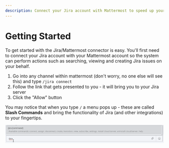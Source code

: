 ```yaml
---
description: Connect your Jira account with Mattermost to speed up your daily workflow
---
```


# Getting Started

To get started with the Jira/Mattermost connector is easy.  You'll first need to connect your Jira account with your Mattermost account so the system can perform actions such as searching, viewing and creating Jira issues on your behalf. 

1. Go into any channel within mattermost \(don't worry, no one else will see this\) and type `/jira connect` 
2. Follow the link that gets presented to you - it will bring you to your Jira server
3. Click the "Allow" button

You may notice that when you type `/` a menu pops up - these are called **Slash Commands** and bring the functionality of Jira \(and other integrations\) to your fingertips.  

![The /jira command options](../.gitbook/assets/image%20%284%29.png)



